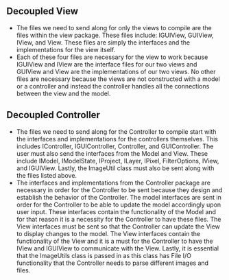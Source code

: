 ## Decoupled View
* The files we need to send along for only the views to compile are the files within the view package. These files include: IGUIView, GUIView, IView, and View. These files are simply the interfaces and the implementations for the view itself.
* Each of these four files are necessary for the view to work because IGUIView and IView are the interface files for our two views and GUIView and View are the implementations of our two views. No other files are necessary because the views are not constructed with a model or a controller and instead the controller handles all the connections between the view and the model.

## Decoupled Controller
* The files we need to send along for the Controller to compile start with the interfaces and implementations for the controllers themselves. This includes IController, IGUIController, Controller, and GUIController. The user must also send the interfaces from the Model and View. These include IModel, IModelState, IProject, ILayer, IPixel, FilterOptions, IView, and IGUIView. Lastly, the ImageUtil class must also be sent along with the files listed above. 
* The interfaces and implementations from the Controller package are necessary in order for the Controller to be sent because they design and establish the behavior of the Controller. The model interfaces are sent in order for the Controller to be able to update the model accordingly upon user input. These interfaces contain the functionality of the Model and for that reason it is a necessity for the Controller to have these files. The View interfaces must be sent so that the Controller can update the View to display changes to the model. The View interfaces contain the functionality of the View and it is a must for the Controller to have the IView and IGUIView to communicate with the View. Lastly, it is essential that the ImageUtils class is passed in as this class has File I/O functionality that the Controller needs to parse different images and files.
